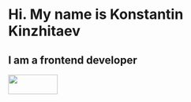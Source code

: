 # Hi. My name is Konstantin Kinzhitaev
## I am a frontend developer

<img src="https://img.shields.io/badge/HTML5-00BFFF?style=for-the-badge&logo=HTML5&logoColor=E34F26" width="100" height="40">